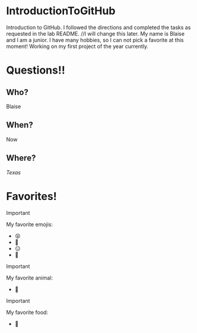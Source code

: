 # IntroductionToGitHub
Introduction to GitHub. I followed the directions and completed the tasks as requested in the lab README. //I will change this later.
My name is Blaise and I am a junior.
I have many hobbies, so I can not pick a favorite at this moment!
Working on my first project of the year currently. 

# Questions!!

## Who?
Blaise

## When?
Now

## Where? 
_Texas_

# Favorites!

> [!IMPORTANT]
My favorite emojis:
- :stuck_out_tongue_closed_eyes:
- :hugs:
- :expressionless:
- :partying_face:

> [!IMPORTANT]
My favorite animal:
* :frog:

> [!IMPORTANT]
My favorite food:
+ :strawberry:	

